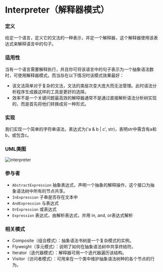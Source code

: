 # Interpreter（解释器模式）

### 定义
给定一个语言，定义它的文法的一种表示，并定一个解释器，这个解释器使用该表达式来解释语言中的句子。

### 适用性
当有一个语言需要解释执行，并且你可将该语言中的句子表示为一个抽象语法数时，可使用解释器模式。而当存在以下情况时该模式效果最好：
* 该文法简单对于复杂的文法，文法的类层次变大庞大而无法管理。此时语法分析程序生成器这样的工具是更好的选择。
* 效率不是一个关键问题最高效的解释器通常不是通过直接解析语法分析树实现的，而是首先将他们转换成另一种形式。

### 实现
我们实现一个简单的字符串语法，表达式为('a & b | c', str)，表明str中需含有a和b，或包含c。

### UML类图
![interpreter](http://ohtd7tndv.bkt.clouddn.com/dp_interpreter.png)

### 参与者
* `AbstractExpression` 抽象表达式，声明一个抽象的解释操作，这个接口为抽象语法树中所有的节点共享。
* `InExpression` 子串是否存在文本中
* `AndExpression` 与表达式
* `OrExpression` 或表达式
* `Expression` 表达式，由解析表达式，并用 in, and, or表达式解析

### 相关模式
* Composite（组合模式）：抽象语法书树是一个复杂模式的实例。
* Flyweight（享元模式）：说明了如何在抽象语法树中共享终结符。
* Iterator（迭代器模式）：解释器可用一个迭代器遍历该结构。
* Visitor（访问者模式）：可用来在一个类中维护抽象语法树种的各个节点的行为。